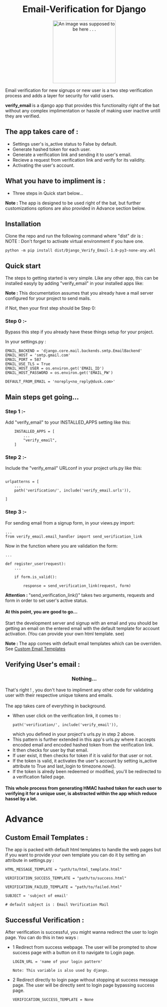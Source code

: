 

<h1 style='text-align:center'>Email-Verification for Django</h1>
<p align='center'>
<img src='https://github.com/foo290/Django-Verify-Email/blob/main/readme_imgs/django.png' alt='An image was supposed to be here . . .' height="200">
</p>

Email verification for new signups or new user is a two step verification process and adds a layer for security for valid users.

<b> verify_email </b> is a django app that provides this functionality right of the bat without any complex implimentation or hassle of making user inactive untill they are verified.

## The app takes care of :
* Settings user's is_active status to False by default.
* Generate hashed token for each user.
* Generate a verification link and sending it to user's email.
* Recieve a request from verification link and verify for its validity.
* Activating the user's account.

## What you have to impliment is :
* Three steps in Quick start below...

<b>Note : </b>The app is designed to be used right of the bat, but further customizations options are also provided in Advance section below.


## Installation

Clone the repo and run the following command where "dist" dir is :<br>
NOTE : Don't forget to activate virtual environment if you have one.

```
python -m pip install dist/Django_Verify_Email-1.0-py3-none-any.whl
```


## Quick start
The steps to getting started is very simple. Like any other app, this can be installed easyly by adding "verify_email" in your installed apps like:

<b>Note : </b>This documentation assumes that you already have a mail server configured for your project to send mails. 

if Not, then your first step should be Step 0:

### Step 0 :-
Bypass this step if you already have these things setup for your project.

In your settings.py :
```
EMAIL_BACKEND = 'django.core.mail.backends.smtp.EmailBackend'
EMAIL_HOST = 'smtp.gmail.com'
EMAIL_PORT = 587
EMAIL_USE_TLS = True
EMAIL_HOST_USER = os.environ.get('EMAIL_ID') 
EMAIL_HOST_PASSWORD = os.environ.get('EMAIL_PW')

DEFAULT_FROM_EMAIL = 'noreply<no_reply@dusk.com>'
```

## Main steps get going...

### Step 1 :-
Add "verify_email" to your INSTALLED_APPS setting like this:
```
    INSTALLED_APPS = [
        ...
        "verify_email",
    ]
```
### Step 2 :-
Include the "verify_email" URLconf in your project urls.py like this:
```

urlpatterns = [
	...
	path('verification/', include('verify_email.urls')),	

]
```


### Step 3 :-
For sending email from a signup form, in your views.py import:

```
...
from verify_email.email_handler import send_verification_link
```
Now in the function where you are validation the form:

```
...

def register_user(request):
    ...
    
    if form.is_valid():

        response = send_verification_link(request, form)
```

<b>Attention : </b>"send_verification_link()" takes two arguments, requests and form in order to set user's active status. 



#### At this point, you are good to go...
 Start the development server and signup with an email and you should be getting an email on the entered email with the default template for account activation. (You can provide your own html template. see)

 <b>Note : </b>The app comes with default email templates which can be overriden. See <a href='#'> Custom Email Templates</a>

## Verifying User's email :
<h3 style='text-align:center'>Nothing...</h3>
That's right ! , you don't have to impliment any other code for validating user with their respective unique tokens and emails. 
<br><br>
The app takes care of everything in background.

* When user click on the verification link, it comes to :
    ```
    path('verification/', include('verify_email')),
    ```
    which you defined in your project's urls.py in step 2 above.
* This pattern is further extended in this app's urls.py where it accepts encoded email and encoded hashed token from the verification link.
* It then checks for user by that email.
* If user exist, it then checks for token if it is valid for that user or not.
* If the token is valid, it activates the user's account by setting is_active attribute to True and last_login to timezone.now().
* If the token is alredy been redeemed or modified, you'll be redirected to a verification failed page.

#### This whole process from generating HMAC hashed token for each user to verifying it for a unique user, is abstracted within the app which reduce hassel by a lot.

# Advance

## Custom Email Templates : 
The app is packed with default html templates to handle the web pages but if you want to provide your own template you can do it by setting an attribute in settings.py :
```
HTML_MESSAGE_TEMPLATE = "path/to/html_template.html"

VERIFICATION_SUCCESS_TEMPLATE = "path/to/success.html"

VERIFICATION_FAILED_TEMPLATE = "path/to/failed.html"
```
```
SUBJECT = 'subject of email'

# default subject is : Email Verification Mail
```

## Successful Verification :
After verification is successful, you might wanna redirect the user to login page. You can do this in two ways :

* 1 Redirect from success webpage.
	The user will be prompted to show success page with a button on it to navigate to Login page.
    ```
    LOGIN_URL = 'name of your login pattern'

    Note: This variable is also used by django.
    ```
* 2 Redirect directly to login page without stopping at success message page.
	The user will be directly sent to login page bypassing success page.
    ```
    VERIFICATION_SUCCESS_TEMPLATE = None
    ```




